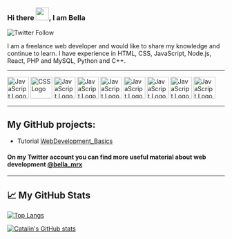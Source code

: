  ### Hi there <img src="https://raw.githubusercontent.com/MartinHeinz/MartinHeinz/master/wave.gif" width="30px">, I am Bella

 ![Twitter Follow](https://img.shields.io/twitter/follow/Bella_Mrx?label=Follow%20%40bella_mrx&style=social)

 I am a freelance web developer and would like to share my knowledge and continue to learn. I have experience in HTML, CSS, JavaScript, Node.js, React, PHP and MySQL, Python and C++. 

 ---
 
  <img src="https://cdn.worldvectorlogo.com/logos/html-1.svg" alt="JavaScript Logo" width="50" height="50"/>  <img src="https://cdn.worldvectorlogo.com/logos/css-3.svg" alt="CSS Logo" width="50" height="50"/>
  <img src="https://cdn.worldvectorlogo.com/logos/javascript-1.svg" alt="JavaScript Logo" width="50" height="50"/> <img src="https://cdn.worldvectorlogo.com/logos/nodejs-2.svg" alt="JavaScript Logo" width="50" height="50"/> <img src="https://cdn.worldvectorlogo.com/logos/react-2.svg" alt="JavaScript Logo" width="50" height="50"/> <img src="https://cdn.worldvectorlogo.com/logos/php-logo-only-letter.svg" alt="JavaScript Logo" width="50" height="50"/> <img src="https://cdn.worldvectorlogo.com/logos/mysql-3.svg" alt="JavaScript Logo" width="50" height="50"/> <img src="https://cdn.worldvectorlogo.com/logos/python-4.svg" alt="JavaScript Logo" width="50" height="50"/> <img src="https://cdn.worldvectorlogo.com/logos/c.svg" alt="JavaScript Logo" width="50" height="50"/> 

 ---

 ## My GitHub projects:
 * Tutorial [WebDevelopment_Basics](https://github.com/BellaMrx/WebDevelopment_Basics)



 #### On my Twitter account you can find more useful material about web development [@bella_mrx](https://twitter.com/bella_mrx)

 ---

 ## &#x1f4c8; My GitHub Stats

 [![Top Langs](https://github-readme-stats.vercel.app/api/top-langs/?username=BellaMrx&hide=java,html,css&theme=radical)](https://github.com/anuraghazra/github-readme-stats)

 [![Catalin's GitHub stats](https://github-readme-stats.vercel.app/api?username=BellaMrx&theme=radical)](https://github.com/anuraghazra/github-readme-stats)
